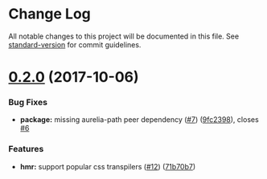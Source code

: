 # Change Log

All notable changes to this project will be documented in this file. See [standard-version](https://github.com/conventional-changelog/standard-version) for commit guidelines.

<a name="0.2.0"></a>
# [0.2.0](https://github.com/aurelia/hot-module-reload/compare/0.1.0...v0.2.0) (2017-10-06)


### Bug Fixes

* **package:** missing aurelia-path peer dependency ([#7](https://github.com/aurelia/hot-module-reload/issues/7)) ([9fc2398](https://github.com/aurelia/hot-module-reload/commit/9fc2398)), closes [#6](https://github.com/aurelia/hot-module-reload/issues/6)


### Features

* **hmr:** support popular css transpilers ([#12](https://github.com/aurelia/hot-module-reload/issues/12)) ([71b70b7](https://github.com/aurelia/hot-module-reload/commit/71b70b7))

